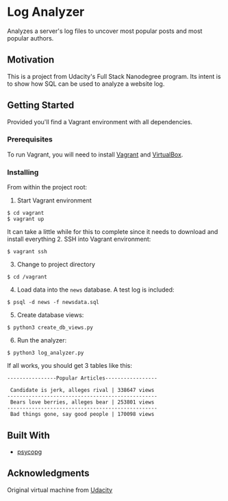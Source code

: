 # Log Analyzer

Analyzes a server's log files to uncover most popular posts and most popular authors.

## Motivation

This is a project from Udacity's Full Stack Nanodegree program. Its intent is to show how SQL can be used to analyze a website log.

## Getting Started

Provided you'll find a Vagrant environment with all dependencies.

### Prerequisites

To run Vagrant, you will need to install [Vagrant](https://www.vagrantup.com/intro/getting-started/install.html) and [VirtualBox](https://www.virtualbox.org).

### Installing

From within the project root:

1. Start Vagrant environment
```
$ cd vagrant
$ vagrant up
```
It can take a little while for this to complete since it needs to download and install everything
2. SSH into Vagrant environment:
```
$ vagrant ssh
```
3. Change to project directory
```
$ cd /vagrant
```
4. Load data into the `news` database. A test log is included:
```
$ psql -d news -f newsdata.sql
```
5. Create database views:
```
$ python3 create_db_views.py
```
6. Run the analyzer:
```
$ python3 log_analyzer.py
```

If all works, you should get 3 tables like this:
```
----------------Popular Articles-----------------

 Candidate is jerk, alleges rival | 338647 views
-------------------------------------------------
 Bears love berries, alleges bear | 253801 views
-------------------------------------------------
 Bad things gone, say good people | 170098 views
```

## Built With

* [psycopg](http://initd.org/psycopg/)

## Acknowledgments

Original virtual machine from [Udacity](https://github.com/udacity/fullstack-nanodegree-vm)

